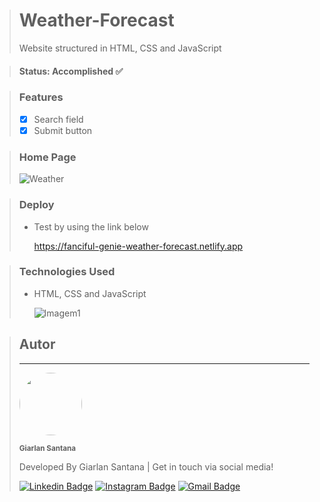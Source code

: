 > # Weather-Forecast
> Website structured in HTML, CSS and JavaScript

> #### Status: Accomplished ✅

> ### Features
> - [X] Search field
> - [X] Submit button

> ### Home Page
> ![Weather](https://user-images.githubusercontent.com/108962578/232352832-85df4e87-d902-4f96-8b5e-4d90a45d723f.png)

> ### Deploy
> * Test by using the link below
> 
>   https://fanciful-genie-weather-forecast.netlify.app


> ### Technologies Used
> * HTML, CSS and JavaScript
>
>   ![Imagem1](https://user-images.githubusercontent.com/108962578/231318644-d3f00f6d-ddfe-4843-b069-9bd5e71d0a95.png)

> ## Autor
> ---
> <a href="https://www.instagram.com/santana.fsd/">
> <img style="border-radius: 50%;" src="https://user-images.githubusercontent.com/108962578/231322748-dab2928a-a426-453c-9f2a-23d6b6bc104d.png" width="100px;" alt=""/></a>
>
> <sub><b>Giarlan Santana</b></sub></a></a>
>
> Developed By Giarlan Santana | Get in touch via social media!
>
> [![Linkedin Badge](https://img.shields.io/badge/-Giarlan-blue?style=flat-square&logo=Linkedin&logoColor=white&link=https://www.linkedin.com/in/giarlan-santana-367022152/)](https://www.linkedin.com/in/giarlan-santana-367022152/)
> [![Instagram Badge](https://img.shields.io/badge/-Giarlan-CE59CE?style=flat-square&logo=Instagram&logoColor=white&link=https://www.instagram.com/santana.fsd/)](https://www.instagram.com/santana.fsd/)
> [![Gmail Badge](https://img.shields.io/badge/-giarlansilva@gmail.com-EA4335?style=flat-square&logo=Gmail&logoColor=white&link=mailto:giarlansilva@gmail.com)](mailto:giarlansilva@gmail.com)
